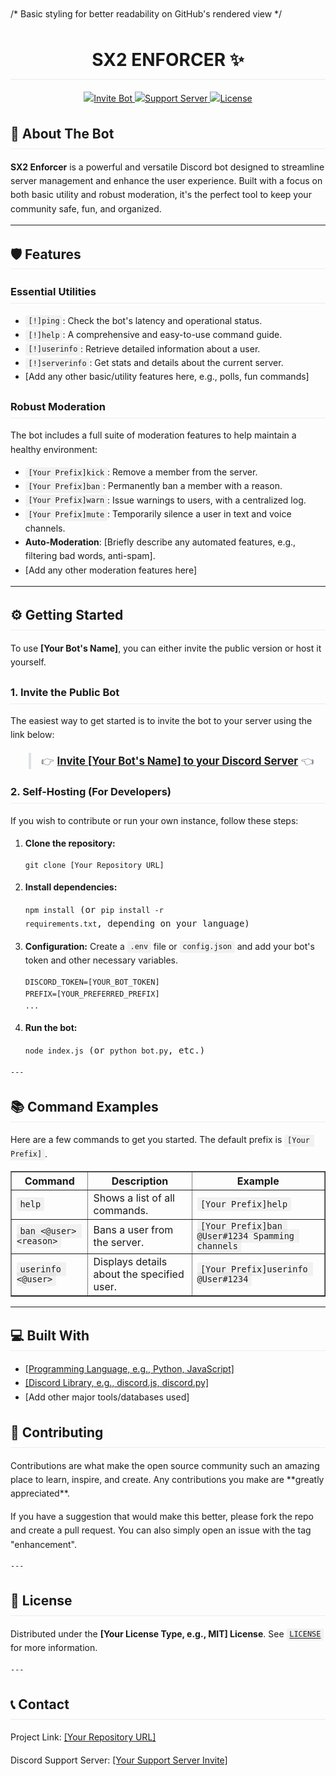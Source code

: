 <!DOCTYPE html>
<html lang="en">
  <head>
    <meta charset="UTF-8">
    <meta name="viewport" content="width=device-width, initial-scale=1.0">
     <title> SX2 Enforcer - Discord Bot</title>
  /* Basic styling for better readability on GitHub's rendered view */
   <style>
        body { font-family: -apple-system, BlinkMacSystemFont, "Segoe UI", Roboto, Helvetica, Arial, sans-serif; line-height: 1.6; }
        h1, h2, h3 { border-bottom: 1px solid #eaecef; padding-bottom: 0.3em; }
        code { background-color: rgba(27,31,35,.05); padding: 0.2em 0.4em; border-radius: 3px; }
        pre code { background-color: transparent; padding: 0; }
        blockquote { border-left: 0.25em solid #dfe2e5; padding: 0 1em; color: #6a737d; }
    </style>
</head>
<body>

   <h1 align="center">SX2 ENFORCER ✨</h1>
    <p align="center">
        <a href="[Link to Invite Your Bot]">
            <img src="https://img.shields.io/badge/Invite%20Bot-Click%20Here-7289DA?style=for-the-badge&logo=discord" alt="Invite Bot">
        </a>
        <a href="[Link to Your Support Server]">
            <img src="https://img.shields.io/badge/Support%20Server-Join-5865F2?style=for-the-badge&logo=discord" alt="Support Server">
        </a>
        <a href="[Link to License, e.g., LICENSE file]">
            <img src="https://img.shields.io/github/license/[YourGitHubUsername]/[YourRepositoryName]?style=for-the-badge" alt="License"></a>
    </p>
    <h2>🚀 About The Bot</h2>
        <p>
        <strong>SX2 Enforcer</strong> is a powerful and versatile Discord bot designed to streamline server management and enhance the user experience. Built with a focus on both basic utility and robust moderation, it's the perfect tool to keep your community safe, fun, and organized.
    </p>

  ---

   <h2>🛡️ Features</h2>

   <h3>Essential Utilities</h3>
    <ul>
        <li><code>[!]ping</code>: Check the bot's latency and operational status.</li>
        <li><code>[!]help</code>: A comprehensive and easy-to-use command guide.</li>
        <li><code>[!]userinfo</code>: Retrieve detailed information about a user.</li>
        <li><code>[!]serverinfo</code>: Get stats and details about the current server.</li>
        <li>[Add any other basic/utility features here, e.g., polls, fun commands]</li>
    </ul>

   <h3>Robust Moderation</h3>
    <p>The bot includes a full suite of moderation features to help maintain a healthy environment:</p>
    <ul>
        <li><code>[Your Prefix]kick</code>: Remove a member from the server.</li>
        <li><code>[Your Prefix]ban</code>: Permanently ban a member with a reason.</li>
        <li><code>[Your Prefix]warn</code>: Issue warnings to users, with a centralized log.</li>
        <li><code>[Your Prefix]mute</code>: Temporarily silence a user in text and voice channels.</li>
        <li><strong>Auto-Moderation</strong>: [Briefly describe any automated features, e.g., filtering bad words, anti-spam].</li>
        <li>[Add any other moderation features here]</li>
    </ul>

  ---

  <h2>⚙️ Getting Started</h2>
    <p>To use <strong>[Your Bot's Name]</strong>, you can either invite the public version or host it yourself.</p>

  <h3>1. Invite the Public Bot</h3>
    <p>The easiest way to get started is to invite the bot to your server using the link below:</p>
    <blockquote style="font-size: 1.2em;">
        👉 <a href="[Link to Invite Your Bot]"><strong>Invite [Your Bot's Name] to your Discord Server</strong></a> 👈
    </blockquote>

   <h3>2. Self-Hosting (For Developers)</h3>
    <p>If you wish to contribute or run your own instance, follow these steps:</p>
    <ol>
        <li><strong>Clone the repository:</strong>
            <pre><code>git clone [Your Repository URL]</code></pre>
        </li>
        <li><strong>Install dependencies:</strong>
            <pre><code>npm install</code> (or <code>pip install -r requirements.txt</code>, depending on your language)</code></pre>
        </li>
        <li><strong>Configuration:</strong> Create a <code>.env</code> file or <code>config.json</code> and add your bot's token and other necessary variables.
            <pre><code>DISCORD_TOKEN=[YOUR_BOT_TOKEN]
PREFIX=[YOUR_PREFERRED_PREFIX]
...</code></pre>
        </li>
        <li><strong>Run the bot:</strong>
            <pre><code>node index.js</code> (or <code>python bot.py</code>, etc.)</code></pre>
        </li>
    </ol>

    ---

   <h2>📚 Command Examples</h2>
    <p>Here are a few commands to get you started. The default prefix is <code>[Your Prefix]</code>.</p>

  <table border="1" style="border-collapse: collapse; width: 100%;">
        <thead>
            <tr>
                <th>Command</th>
                <th>Description</th>
                <th>Example</th>
            </tr>
        </thead>
        <tbody>
            <tr>
                <td><code>help</code></td>
                <td>Shows a list of all commands.</td>
                <td><code>[Your Prefix]help</code></td>
            </tr>
            <tr>
                <td><code>ban &lt;@user&gt; &lt;reason&gt;</code></td>
                <td>Bans a user from the server.</td>
                <td><code>[Your Prefix]ban @User#1234 Spamming channels</code></td>
            </tr>
            <tr>
                <td><code>userinfo &lt;@user&gt;</code></td>
                <td>Displays details about the specified user.</td>
                <td><code>[Your Prefix]userinfo @User#1234</code></td>
            </tr>
            </tbody>
    </table>

   ---

  <h2>💻 Built With</h2>
    <ul>
        <li><a href="[Link to your language/framework docs]">[Programming Language, e.g., Python, JavaScript]</a></li>
        <li><a href="[Link to Discord Library docs]">[Discord Library, e.g., discord.js, discord.py]</a></li>
        <li>[Add other major tools/databases used]</li>
    </ul>

  <h2>🤝 Contributing</h2>
    <p>Contributions are what make the open source community such an amazing place to learn, inspire, and create. Any contributions you make are **greatly appreciated**.</p>
    <p>
        If you have a suggestion that would make this better, please fork the repo and create a pull request. You can also simply open an issue with the tag "enhancement".
    </p>

    ---

  <h2>📄 License</h2>
    <p>Distributed under the <strong>[Your License Type, e.g., MIT] License</strong>. See <code><a href="LICENSE">LICENSE</a></code> for more information.</p>

    ---

  <h2>📞 Contact</h2>
    <p>Project Link: <a href="[Your Repository URL]">[Your Repository URL]</a></p>
    <p>Discord Support Server: <a href="[Link to Your Support Server]">[Your Support Server Invite]</a></p>

</body>
</html>
